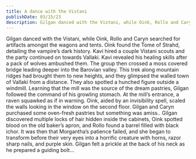 ```yaml
---
title: A dance with the Vistani
publishDate: 03/15/23
description: Gilgan danced with the Vistani, while Oink, Rollo and Caryn searched for artifacts amongst the wagons and tents...
---
```


Gilgan danced with the Vistani, while Oink, Rollo and Caryn searched for artifacts amongst the wagons and tents. Oink found the Tome of Strahd, detailing the vampire’s dark history. Kavi hired a couple Vistani scouts and the party continued on towards Vallaki. Kavi revealed his healing skills after a pack of wolves ambushed them. The group then crossed a moss covered bridge leading deeper into the Barovian valley. This trek along mountain ridges had brought them to new heights, and they glimpsed the walled town of Vallaki from a distance. They also spotted a hunched figure outside a windmill. Learning that the mill was the source of the dream pastries, Gilgan followed the command of his growling stomach. At the mill’s entrance, a raven squawked as if in warning. Oink, aided by an invisibility spell, scaled the walls looking in the window on the second floor. Gilgan and Caryn purchased some oven-fresh pastries but something was amiss.. Gilgan discovered multiple locks of hair hidden inside the cabinets, Oink spotted blood on the old baker’s apron, and Rollo found a barrel filled with black ichor. It was then that Morgantha’s patience failed, and she began to transform before their very eyes into a horrific creature with horns, razor sharp nails, and purple skin. Gilgan felt a prickle at the back of his neck as he prepared a guiding bolt…
